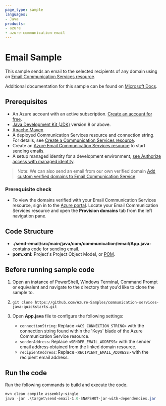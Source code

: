 ```yaml
---
page_type: sample
languages:
- Java
products:
- azure
- azure-communication-email
---
```



# Email Sample

This sample sends an email to the selected recipients of any domain using an [Email Communication Services resource](https://docs.microsoft.com/azure/communication-services/quickstarts/email/create-email-communication-resource).

Additional documentation for this sample can be found on [Microsoft Docs](https://docs.microsoft.com/azure/communication-services/concepts/email/email-overview).

## Prerequisites

- An Azure account with an active subscription. [Create an account for free](https://azure.microsoft.com/free/?WT.mc_id=A261C142F).
- [Java Development Kit (JDK)](https://docs.microsoft.com/azure/developer/java/fundamentals/java-jdk-install) version 8 or above.
- [Apache Maven](https://maven.apache.org/download.cgi).
- A deployed Communication Services resource and connection string. For details, see [Create a Communication Services resource](https://docs.microsoft.com/azure/communication-services/quickstarts/create-communication-resource).
- Create an [Azure Email Communication Services resource](https://docs.microsoft.com/azure/communication-services/quickstarts/email/create-email-communication-resource) to start sending emails.
- A setup managed identity for a development environment, [see Authorize access with managed identity](https://docs.microsoft.com/azure/communication-services/quickstarts/managed-identity-from-cli).

> Note: We can also send an email from our own verified domain [Add custom verified domains to Email Communication Service](https://docs.microsoft.com/azure/communication-services/quickstarts/email/add-custom-verified-domains).

### Prerequisite check

- To view the domains verified with your Email Communication Services resource, sign in to the [Azure portal](https://portal.azure.com/). Locate your Email Communication Services resource and open the **Provision domains** tab from the left navigation pane.

## Code Structure

- **./send-email/src/main/java/com/communication/email/App.java:** contains code for sending email.
- **pom.xml:** Project's Project Object Model, or [POM](https://maven.apache.org/guides/introduction/introduction-to-the-pom.html).

## Before running sample code

1. Open an instance of PowerShell, Windows Terminal, Command Prompt or equivalent and navigate to the directory that you'd like to clone the sample to.
2. `git clone https://github.com/Azure-Samples/communication-services-java-quickstarts.git`
3. Open **App.java** file to configure the following settings:

   - `connectionString`: Replace `<ACS_CONNECTION_STRING>` with the connection string found within the 'Keys' blade of the Azure Communication Service resource.
   - `senderAddress`: Replace `<SENDER_EMAIL_ADDRESS>` with the sender email address obtained from the linked domain resource.
   - `recipientAddress`: Replace `<RECIPIENT_EMAIL_ADDRESS>` with the recipient email address.

## Run the code

Run the following commands to build and execute the code.

```powershell
mvn clean compile assembly:single
java -jar .\target\send-email-1.0-SNAPSHOT-jar-with-dependencies.jar
```
